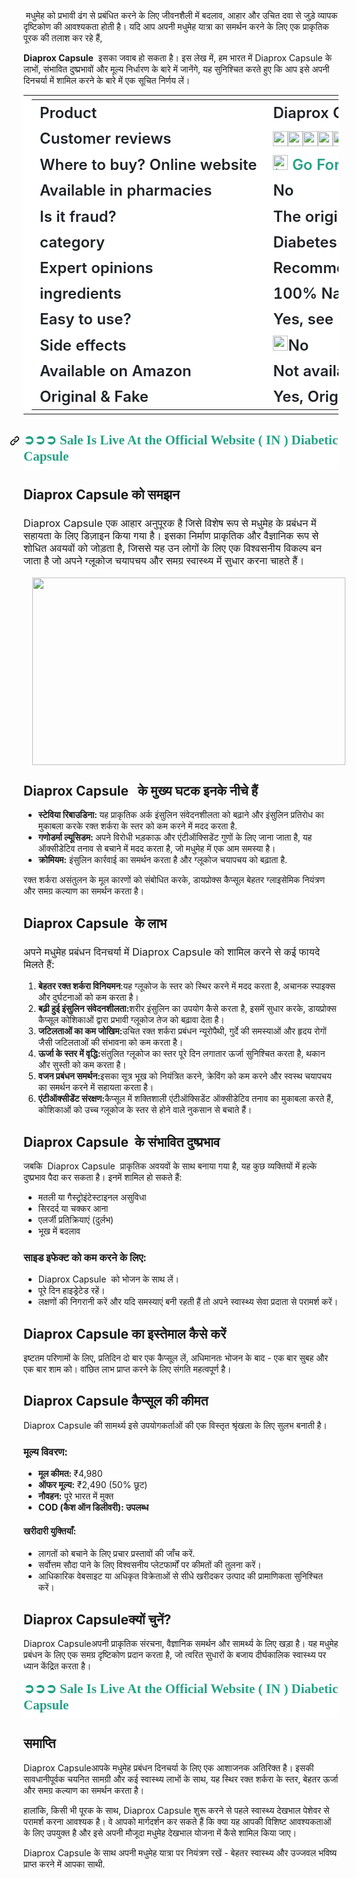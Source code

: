 <p>&nbsp;मधुमेह को प्रभावी ढंग से प्रबंधित करने के लिए जीवनशैली में बदलाव, आहार और उचित दवा से जुड़े व्यापक दृष्टिकोण की आवश्यकता होती है। यदि आप अपनी मधुमेह यात्रा का समर्थन करने के लिए एक प्राकृतिक पूरक की तलाश कर रहे हैं,</p><p><strong>Diaprox Capsule</strong>&nbsp; इसका जवाब हो सकता है। इस लेख में, हम भारत में Diaprox Capsule के लाभों, संभावित दुष्प्रभावों और मूल्य निर्धारण के बारे में जानेंगे, यह सुनिश्चित करते हुए कि आप इसे अपनी दिनचर्या में शामिल करने के बारे में एक सूचित निर्णय लें।</p><div class="markdown-heading" dir="auto" style="background-color: white; box-sizing: border-box; color: #1f2328; font-family: -apple-system, BlinkMacSystemFont, &quot;Segoe UI&quot;, &quot;Noto Sans&quot;, Helvetica, Arial, sans-serif, &quot;Apple Color Emoji&quot;, &quot;Segoe UI Emoji&quot;; font-size: 16px; position: relative;"><h2 class="heading-element" dir="auto" style="border-bottom: 1px solid var(--borderColor-muted, var(--color-border-muted)); box-sizing: border-box; font-weight: var(--base-text-weight-semibold, 600); line-height: 1.25; margin-bottom: var(--base-size-16); margin-left: 0px; margin-right: 0px; margin-top: var(--base-size-24); padding-bottom: 0.3em;" tabindex="-1"><table style="border-collapse: collapse; border-spacing: 0px; display: block; font-variant-numeric: tabular-nums; margin-bottom: var(--base-size-16); margin-top: 0px; max-width: 100%; overflow: auto; width: max-content;"><tbody style="box-sizing: border-box;"><tr style="background-color: var(--bgColor-default, var(--color-canvas-default)); border-top: 1px solid var(--borderColor-muted, var(--color-border-muted)); box-sizing: border-box;"><td style="border: 1px solid var(--borderColor-default, var(--color-border-default)); box-sizing: border-box; padding: 6px 13px;"><table style="border-collapse: collapse; border-spacing: 0px; color: #1f2328; display: block; font-size: 24px; font-variant-numeric: tabular-nums; font-weight: 600; margin-bottom: var(--base-size-16); margin-top: 0px; max-width: 100%; overflow: auto; width: max-content;"><tbody style="box-sizing: border-box;"><tr style="background-color: var(--bgColor-default, var(--color-canvas-default)); border-top: 1px solid var(--borderColor-muted, var(--color-border-muted)); box-sizing: border-box;"><td style="border: 1px solid var(--borderColor-default, var(--color-border-default)); box-sizing: border-box; padding: 6px 13px;"><span style="box-sizing: border-box; margin-bottom: 0px;">Product</span></td><td style="border: 1px solid var(--borderColor-default, var(--color-border-default)); box-sizing: border-box; padding: 6px 13px;"><span style="box-sizing: border-box; margin-bottom: 0px;">Diaprox Capsule</span></td></tr><tr style="background-color: var(--bgColor-muted, var(--color-canvas-subtle)); border-top: 1px solid var(--borderColor-muted, var(--color-border-muted)); box-sizing: border-box;"><td style="border: 1px solid var(--borderColor-default, var(--color-border-default)); box-sizing: border-box; padding: 6px 13px;"><span style="box-sizing: border-box; margin-bottom: 0px;">Customer reviews</span></td><td style="border: 1px solid var(--borderColor-default, var(--color-border-default)); box-sizing: border-box; padding: 6px 13px;"><span style="box-sizing: border-box; margin-bottom: 0px;"><a href="https://camo.githubusercontent.com/40977ecbc4047f8df16c48f0faa774fec647eea39bffde38934aa3f4f360ecbe/68747470733a2f2f732e772e6f72672f696d616765732f636f72652f656d6f6a692f31342e302e302f7376672f326235302e737667" rel="noopener noreferrer nofollow" style="background: transparent; box-sizing: border-box; color: #25a186; cursor: pointer; text-decoration-line: none; text-underline-offset: 0.2rem;" target="_blank"><img alt="⭐️" data-canonical-src="https://s.w.org/images/core/emoji/14.0.0/svg/2b50.svg" height="5" src="https://camo.githubusercontent.com/40977ecbc4047f8df16c48f0faa774fec647eea39bffde38934aa3f4f360ecbe/68747470733a2f2f732e772e6f72672f696d616765732f636f72652f656d6f6a692f31342e302e302f7376672f326235302e737667" style="background-color: transparent; border: 0px none; box-sizing: content-box; height: 1em; max-width: 100%; width: 1em;" width="5" /></a><a href="https://camo.githubusercontent.com/40977ecbc4047f8df16c48f0faa774fec647eea39bffde38934aa3f4f360ecbe/68747470733a2f2f732e772e6f72672f696d616765732f636f72652f656d6f6a692f31342e302e302f7376672f326235302e737667" rel="noopener noreferrer nofollow" style="background: transparent; box-sizing: border-box; color: #25a186; cursor: pointer; text-decoration-line: none; text-underline-offset: 0.2rem;" target="_blank"><img alt="⭐️" data-canonical-src="https://s.w.org/images/core/emoji/14.0.0/svg/2b50.svg" src="https://camo.githubusercontent.com/40977ecbc4047f8df16c48f0faa774fec647eea39bffde38934aa3f4f360ecbe/68747470733a2f2f732e772e6f72672f696d616765732f636f72652f656d6f6a692f31342e302e302f7376672f326235302e737667" style="background-color: transparent; border: 0px none; box-sizing: content-box; height: 1em; max-width: 100%; width: 1em;" /></a><a href="https://camo.githubusercontent.com/40977ecbc4047f8df16c48f0faa774fec647eea39bffde38934aa3f4f360ecbe/68747470733a2f2f732e772e6f72672f696d616765732f636f72652f656d6f6a692f31342e302e302f7376672f326235302e737667" rel="noopener noreferrer nofollow" style="background: transparent; box-sizing: border-box; color: #25a186; cursor: pointer; text-decoration-line: none; text-underline-offset: 0.2rem;" target="_blank"><img alt="⭐️" data-canonical-src="https://s.w.org/images/core/emoji/14.0.0/svg/2b50.svg" src="https://camo.githubusercontent.com/40977ecbc4047f8df16c48f0faa774fec647eea39bffde38934aa3f4f360ecbe/68747470733a2f2f732e772e6f72672f696d616765732f636f72652f656d6f6a692f31342e302e302f7376672f326235302e737667" style="background-color: transparent; border: 0px none; box-sizing: content-box; height: 1em; max-width: 100%; width: 1em;" /></a><a href="https://camo.githubusercontent.com/40977ecbc4047f8df16c48f0faa774fec647eea39bffde38934aa3f4f360ecbe/68747470733a2f2f732e772e6f72672f696d616765732f636f72652f656d6f6a692f31342e302e302f7376672f326235302e737667" rel="noopener noreferrer nofollow" style="background: transparent; box-sizing: border-box; color: #25a186; cursor: pointer; text-decoration-line: none; text-underline-offset: 0.2rem;" target="_blank"><img alt="⭐️" data-canonical-src="https://s.w.org/images/core/emoji/14.0.0/svg/2b50.svg" src="https://camo.githubusercontent.com/40977ecbc4047f8df16c48f0faa774fec647eea39bffde38934aa3f4f360ecbe/68747470733a2f2f732e772e6f72672f696d616765732f636f72652f656d6f6a692f31342e302e302f7376672f326235302e737667" style="background-color: transparent; border: 0px none; box-sizing: content-box; height: 1em; max-width: 100%; width: 1em;" /></a><a href="https://camo.githubusercontent.com/40977ecbc4047f8df16c48f0faa774fec647eea39bffde38934aa3f4f360ecbe/68747470733a2f2f732e772e6f72672f696d616765732f636f72652f656d6f6a692f31342e302e302f7376672f326235302e737667" rel="noopener noreferrer nofollow" style="background: transparent; box-sizing: border-box; color: #25a186; cursor: pointer; text-decoration-line: none; text-underline-offset: 0.2rem;" target="_blank"><img alt="⭐️" data-canonical-src="https://s.w.org/images/core/emoji/14.0.0/svg/2b50.svg" src="https://camo.githubusercontent.com/40977ecbc4047f8df16c48f0faa774fec647eea39bffde38934aa3f4f360ecbe/68747470733a2f2f732e772e6f72672f696d616765732f636f72652f656d6f6a692f31342e302e302f7376672f326235302e737667" style="background-color: transparent; border: 0px none; box-sizing: content-box; height: 1em; max-width: 100%; width: 1em;" /></a></span></td></tr><tr style="background-color: var(--bgColor-default, var(--color-canvas-default)); border-top: 1px solid var(--borderColor-muted, var(--color-border-muted)); box-sizing: border-box;"><td style="border: 1px solid var(--borderColor-default, var(--color-border-default)); box-sizing: border-box; padding: 6px 13px;"><span style="box-sizing: border-box; margin-bottom: 0px;">Where to buy? Online website</span></td><td style="border: 1px solid var(--borderColor-default, var(--color-border-default)); box-sizing: border-box; padding: 6px 13px;"><span style="box-sizing: border-box; margin-bottom: 0px;"><a href="https://www.healthherb.in/product/diaprox-capsule/" rel="nofollow" style="background: transparent; box-sizing: border-box; color: #25a186; cursor: pointer; text-decoration-line: none; text-underline-offset: 0.2rem;"><img alt="▶️" data-canonical-src="https://s.w.org/images/core/emoji/15.0.3/svg/25b6.svg" src="https://camo.githubusercontent.com/470f4ddf9da85bf86838cf555e4f795c94b2d82681e93078fb378a868a8b2bc7/68747470733a2f2f732e772e6f72672f696d616765732f636f72652f656d6f6a692f31352e302e332f7376672f323562362e737667" style="background-color: transparent; border: 0px none; box-sizing: content-box; height: 1em; max-width: 100%; width: 1em;" />&nbsp;<span style="box-sizing: border-box;"><span style="box-sizing: border-box;">Go For Order</span></span></a></span></td></tr><tr style="background-color: var(--bgColor-muted, var(--color-canvas-subtle)); border-top: 1px solid var(--borderColor-muted, var(--color-border-muted)); box-sizing: border-box;"><td style="border: 1px solid var(--borderColor-default, var(--color-border-default)); box-sizing: border-box; padding: 6px 13px;"><span style="box-sizing: border-box; margin-bottom: 0px;">Available in pharmacies</span></td><td style="border: 1px solid var(--borderColor-default, var(--color-border-default)); box-sizing: border-box; padding: 6px 13px;"><span style="box-sizing: border-box; margin-bottom: 0px;">No</span></td></tr><tr style="background-color: var(--bgColor-default, var(--color-canvas-default)); border-top: 1px solid var(--borderColor-muted, var(--color-border-muted)); box-sizing: border-box;"><td style="border: 1px solid var(--borderColor-default, var(--color-border-default)); box-sizing: border-box; padding: 6px 13px;"><span style="box-sizing: border-box; margin-bottom: 0px;">Is it fraud?</span></td><td style="border: 1px solid var(--borderColor-default, var(--color-border-default)); box-sizing: border-box; padding: 6px 13px;">The original product works<a href="https://camo.githubusercontent.com/262aefa225295bdc64aa592504c9732e093025f193817d1bd941b05ca124be61/68747470733a2f2f732e772e6f72672f696d616765732f636f72652f656d6f6a692f31342e302e302f7376672f323664342e737667" rel="noopener noreferrer nofollow" style="background: transparent; box-sizing: border-box; color: #25a186; cursor: pointer; text-decoration-line: none; text-underline-offset: 0.2rem;" target="_blank"><img alt="⛔️" data-canonical-src="https://s.w.org/images/core/emoji/14.0.0/svg/26d4.svg" height="12" src="https://camo.githubusercontent.com/262aefa225295bdc64aa592504c9732e093025f193817d1bd941b05ca124be61/68747470733a2f2f732e772e6f72672f696d616765732f636f72652f656d6f6a692f31342e302e302f7376672f323664342e737667" style="background-color: transparent; border: 0px none; box-sizing: content-box; height: 1em; max-width: 100%; width: 1em;" width="12" /></a></td></tr><tr style="background-color: var(--bgColor-muted, var(--color-canvas-subtle)); border-top: 1px solid var(--borderColor-muted, var(--color-border-muted)); box-sizing: border-box;"><td style="border: 1px solid var(--borderColor-default, var(--color-border-default)); box-sizing: border-box; padding: 6px 13px;"><span style="box-sizing: border-box; margin-bottom: 0px;">category</span></td><td style="border: 1px solid var(--borderColor-default, var(--color-border-default)); box-sizing: border-box; padding: 6px 13px;"><span style="box-sizing: border-box; font-weight: var(--base-text-weight-semibold, 600); margin-bottom: 0px;">Diabetes</span></td></tr><tr style="background-color: var(--bgColor-default, var(--color-canvas-default)); border-top: 1px solid var(--borderColor-muted, var(--color-border-muted)); box-sizing: border-box;"><td style="border: 1px solid var(--borderColor-default, var(--color-border-default)); box-sizing: border-box; padding: 6px 13px;"><span style="box-sizing: border-box; margin-bottom: 0px;">Expert opinions</span></td><td style="border: 1px solid var(--borderColor-default, var(--color-border-default)); box-sizing: border-box; padding: 6px 13px;"><span style="box-sizing: border-box; margin-bottom: 0px;">Recommended product</span></td></tr><tr style="background-color: var(--bgColor-muted, var(--color-canvas-subtle)); border-top: 1px solid var(--borderColor-muted, var(--color-border-muted)); box-sizing: border-box;"><td style="border: 1px solid var(--borderColor-default, var(--color-border-default)); box-sizing: border-box; padding: 6px 13px;"><span style="box-sizing: border-box; margin-bottom: 0px;">ingredients</span></td><td style="border: 1px solid var(--borderColor-default, var(--color-border-default)); box-sizing: border-box; padding: 6px 13px;"><span style="box-sizing: border-box; margin-bottom: 0px;">100% Natural</span></td></tr><tr style="background-color: var(--bgColor-default, var(--color-canvas-default)); border-top: 1px solid var(--borderColor-muted, var(--color-border-muted)); box-sizing: border-box;"><td style="border: 1px solid var(--borderColor-default, var(--color-border-default)); box-sizing: border-box; padding: 6px 13px;"><span style="box-sizing: border-box; margin-bottom: 0px;">Easy to use?</span></td><td style="border: 1px solid var(--borderColor-default, var(--color-border-default)); box-sizing: border-box; padding: 6px 13px;"><span style="box-sizing: border-box; margin-bottom: 0px;">Yes, see instructions</span></td></tr><tr style="background-color: var(--bgColor-muted, var(--color-canvas-subtle)); border-top: 1px solid var(--borderColor-muted, var(--color-border-muted)); box-sizing: border-box;"><td style="border: 1px solid var(--borderColor-default, var(--color-border-default)); box-sizing: border-box; padding: 6px 13px;"><span style="box-sizing: border-box; margin-bottom: 0px;">Side effects</span></td><td style="border: 1px solid var(--borderColor-default, var(--color-border-default)); box-sizing: border-box; padding: 6px 13px;"><span style="box-sizing: border-box; margin-bottom: 0px;"><a href="https://camo.githubusercontent.com/8abff3ce3d9ed6ba99277ad1541bcb825a11547ed869e8e5def356f0d9b451e4/68747470733a2f2f732e772e6f72672f696d616765732f636f72652f656d6f6a692f31342e302e302f7376672f323734632e737667" rel="noopener noreferrer nofollow" style="background: transparent; box-sizing: border-box; color: #25a186; cursor: pointer; text-decoration-line: none; text-underline-offset: 0.2rem;" target="_blank"><img alt="❌" data-canonical-src="https://s.w.org/images/core/emoji/14.0.0/svg/274c.svg" src="https://camo.githubusercontent.com/8abff3ce3d9ed6ba99277ad1541bcb825a11547ed869e8e5def356f0d9b451e4/68747470733a2f2f732e772e6f72672f696d616765732f636f72652f656d6f6a692f31342e302e302f7376672f323734632e737667" style="background-color: transparent; border: 0px none; box-sizing: content-box; height: 1em; max-width: 100%; width: 1em;" /></a>No</span></td></tr><tr style="background-color: var(--bgColor-default, var(--color-canvas-default)); border-top: 1px solid var(--borderColor-muted, var(--color-border-muted)); box-sizing: border-box;"><td style="border: 1px solid var(--borderColor-default, var(--color-border-default)); box-sizing: border-box; padding: 6px 13px;"><span style="box-sizing: border-box; margin-bottom: 0px;">Available on Amazon</span></td><td style="border: 1px solid var(--borderColor-default, var(--color-border-default)); box-sizing: border-box; padding: 6px 13px;"><span style="box-sizing: border-box; margin-bottom: 0px;">Not available</span></td></tr><tr style="background-color: var(--bgColor-muted, var(--color-canvas-subtle)); border-top: 1px solid var(--borderColor-muted, var(--color-border-muted)); box-sizing: border-box;"><td style="border: 1px solid var(--borderColor-default, var(--color-border-default)); box-sizing: border-box; padding: 6px 13px;"><span style="box-sizing: border-box; margin-bottom: 0px;">Original &amp; Fake</span></td><td style="border: 1px solid var(--borderColor-default, var(--color-border-default)); box-sizing: border-box; padding: 6px 13px;"><span style="box-sizing: border-box; margin-bottom: 0px;">Yes, Original, Capsule</span></td></tr></tbody></table></td></tr></tbody></table></h2></div><div class="markdown-heading" dir="auto" style="background-color: white; box-sizing: border-box; color: #1f2328; font-family: -apple-system, BlinkMacSystemFont, &quot;Segoe UI&quot;, &quot;Noto Sans&quot;, Helvetica, Arial, sans-serif, &quot;Apple Color Emoji&quot;, &quot;Segoe UI Emoji&quot;; font-size: 16px; position: relative;"></div><h2 style="background-color: white; color: #292929; font-family: Lora, serif; margin: 1em 0px;"><div class="markdown-heading" dir="auto" style="box-sizing: border-box; color: #1f2328; font-family: -apple-system, BlinkMacSystemFont, &quot;Segoe UI&quot;, &quot;Noto Sans&quot;, Helvetica, Arial, sans-serif, &quot;Apple Color Emoji&quot;, &quot;Segoe UI Emoji&quot;; font-size: 16px; font-weight: 400; position: relative;"><a aria-label="Permalink: ➲➲➲ Sale Is Live At the Official Website ( IN ) Diabetic Capsule" class="anchor" href="https://github.com/mayankraobij/Diabetic-capsule/blob/main/README.md#-sale-is-live-at-the-official-website--in--diabetic-capsule" id="user-content--sale-is-live-at-the-official-website--in--diabetic-capsule" style="align-items: center; background: transparent; border-radius: var(--borderRadius-medium); box-sizing: border-box; color: #25a186; cursor: pointer; display: flex; float: left; height: 28px; justify-content: center; left: -28px; line-height: 1; margin: auto; opacity: 1; padding-right: var(--base-size-4); position: absolute; text-decoration-line: none; text-underline-offset: 0.2rem; top: 19px; transform: translateY(calc(-50% - 0.3rem)); width: 28px;"><svg aria-hidden="true" class="octicon octicon-link" height="16" version="1.1" viewbox="0 0 16 16" width="16"><path d="m7.775 3.275 1.25-1.25a3.5 3.5 0 1 1 4.95 4.95l-2.5 2.5a3.5 3.5 0 0 1-4.95 0 .751.751 0 0 1 .018-1.042.751.751 0 0 1 1.042-.018 1.998 1.998 0 0 0 2.83 0l2.5-2.5a2.002 2.002 0 0 0-2.83-2.83l-1.25 1.25a.751.751 0 0 1-1.042-.018.751.751 0 0 1-.018-1.042Zm-4.69 9.64a1.998 1.998 0 0 0 2.83 0l1.25-1.25a.751.751 0 0 1 1.042.018.751.751 0 0 1 .018 1.042l-1.25 1.25a3.5 3.5 0 1 1-4.95-4.95l2.5-2.5a3.5 3.5 0 0 1 4.95 0 .751.751 0 0 1-.018 1.042.751.751 0 0 1-1.042.018 1.998 1.998 0 0 0-2.83 0l-2.5 2.5a1.998 1.998 0 0 0 0 2.83Z"></path></svg></a></div><div dir="auto" style="box-sizing: border-box; color: #1f2328; font-family: -apple-system, BlinkMacSystemFont, &quot;Segoe UI&quot;, &quot;Noto Sans&quot;, Helvetica, Arial, sans-serif, &quot;Apple Color Emoji&quot;, &quot;Segoe UI Emoji&quot;; font-size: 16px; font-weight: 400; margin-bottom: 0px;"><div dir="auto" style="box-sizing: border-box;"><div dir="auto" style="box-sizing: border-box;"><div dir="auto" style="box-sizing: border-box;"><div class="markdown-heading" dir="auto" style="box-sizing: border-box; position: relative;"></div></div></div></div></div></h2><h2 class="heading-element" dir="auto" style="background-color: white; border-bottom: 1px solid var(--borderColor-muted, var(--color-border-muted)); box-sizing: border-box; color: #292929; font-family: Lora, serif; font-weight: var(--base-text-weight-semibold, 600); line-height: 1.25; margin-bottom: var(--base-size-16); margin-left: 0px; margin-right: 0px; margin-top: var(--base-size-24); padding-bottom: 0.3em;" tabindex="-1"><a href="https://www.healthherb.in/product/diaprox-capsule/" rel="nofollow" style="background: transparent; box-sizing: border-box; color: #25a186; cursor: pointer; text-decoration-line: none; text-underline-offset: 0.2rem;">➲➲➲ Sale Is Live At the Official Website ( IN ) Diabetic Capsule</a></h2><h2 style="text-align: left;"><strong>Diaprox Capsule</strong>&nbsp;को समझन</h2><h3><span style="font-weight: normal;">Diaprox Capsule एक आहार अनुपूरक है जिसे विशेष रूप से मधुमेह के प्रबंधन में सहायता के लिए डिज़ाइन किया गया है। इसका निर्माण प्राकृतिक और वैज्ञानिक रूप से शोधित अवयवों को जोड़ता है, जिससे यह उन लोगों के लिए एक विश्वसनीय विकल्प बन जाता है जो अपने ग्लूकोज चयापचय और समग्र स्वास्थ्य में सुधार करना चाहते हैं।</span></h3><div><div class="separator" style="clear: both; text-align: center;"><a href="https://www.healthherb.in/product/diaprox-capsule/" imageanchor="1" rel="nofollow" style="margin-left: 1em; margin-right: 1em;"><img border="0" data-original-height="768" data-original-width="1366" height="300" src="https://blogger.googleusercontent.com/img/b/R29vZ2xl/AVvXsEiETgOrZAAhyphenhyphentNwsoB82c6j2qJ9YJPvSvOH3uNX4G92RsNm3HYGhvf4vJx-nu7_DeJYZRdpoWnQmyMC_K9bj2wMFtGMbhS-84JKyHtQOZa7yokoReqhKOvoX5N9cmr4RkjV4b992ozkrWfioYFK2NeVHKU07A3Kzgc7AVPVWBsv3cqYPGCtROCOpwHFxL-4/w501-h300/Diaprox%20capsule.jpg" width="501" /></a></div></div><h2 style="text-align: left;"><strong>Diaprox Capsule</strong>&nbsp; &nbsp;के मुख्य घटक इनके नीचे हैं</h2><ul><li><b>स्टेविया रिबाउडिना:&nbsp;</b>यह प्राकृतिक अर्क इंसुलिन संवेदनशीलता को बढ़ाने और इंसुलिन प्रतिरोध का मुकाबला करके रक्त शर्करा के स्तर को कम करने में मदद करता है.</li><li><b>गणोडर्मा ल्यूसिडम: </b>अपने विरोधी भड़काऊ और एंटीऑक्सिडेंट गुणों के लिए जाना जाता है, यह ऑक्सीडेटिव तनाव से बचाने में मदद करता है, जो मधुमेह में एक आम समस्या है।</li><li><b>क्रोमियम:</b>&nbsp;इंसुलिन कार्रवाई का समर्थन करता है और ग्लूकोज चयापचय को बढ़ाता है.</li></ul><p>रक्त शर्करा असंतुलन के मूल कारणों को संबोधित करके, डायप्रोक्स कैप्सूल बेहतर ग्लाइसेमिक नियंत्रण और समग्र कल्याण का समर्थन करता है।</p><h2 style="text-align: left;"><strong>Diaprox Capsule</strong>&nbsp; के लाभ</h2><h3><span style="font-weight: 400;">अपने मधुमेह प्रबंधन दिनचर्या में </span><span style="font-weight: normal;">Diaprox Capsule</span><span style="font-weight: normal;">&nbsp;</span><span style="font-weight: 400;">को शामिल करने से कई फायदे मिलते हैं:</span></h3><ol style="text-align: left;"><li><b>बेहतर रक्त शर्करा विनियमन</b>:यह ग्लूकोज के स्तर को स्थिर करने में मदद करता है, अचानक स्पाइक्स और दुर्घटनाओं को कम करता है।</li><li><b style="font-weight: bold;">बढ़ी हुई इंसुलिन संवेदनशीलता:</b>शरीर इंसुलिन का उपयोग कैसे करता है, इसमें सुधार करके, डायप्रोक्स कैप्सूल कोशिकाओं द्वारा प्रभावी ग्लूकोज तेज को बढ़ावा देता है।</li><li><b style="font-weight: bold;">जटिलताओं का कम जोखिम:</b>उचित रक्त शर्करा प्रबंधन न्यूरोपैथी, गुर्दे की समस्याओं और हृदय रोगों जैसी जटिलताओं की संभावना को कम करता है।</li><li><b style="font-weight: bold;">ऊर्जा के स्तर में वृद्धि:</b>संतुलित ग्लूकोज का स्तर पूरे दिन लगातार ऊर्जा सुनिश्चित करता है, थकान और सुस्ती को कम करता है।</li><li><b style="font-weight: bold;">वजन प्रबंधन समर्थन:</b>इसका सूत्र भूख को नियंत्रित करने, क्रेविंग को कम करने और स्वस्थ चयापचय का समर्थन करने में सहायता करता है।</li><li><b style="font-weight: bold;">एंटीऑक्सीडेंट संरक्षण:</b>कैप्सूल में शक्तिशाली एंटीऑक्सिडेंट ऑक्सीडेटिव तनाव का मुकाबला करते हैं, कोशिकाओं को उच्च ग्लूकोज के स्तर से होने वाले नुकसान से बचाते हैं।</li></ol><b></b><b></b><h2 style="text-align: left;">Diaprox Capsule&nbsp;&nbsp;के संभावित दुष्प्रभाव</h2><p>जबकि&nbsp; Diaprox Capsule&nbsp; प्राकृतिक अवयवों के साथ बनाया गया है, यह कुछ व्यक्तियों में हल्के दुष्प्रभाव पैदा कर सकता है। इनमें शामिल हो सकते हैं:</p><ul><li>मतली या गैस्ट्रोइंटेस्टाइनल असुविधा</li><li>सिरदर्द या चक्कर आना</li><li>एलर्जी प्रतिक्रियाएं (दुर्लभ)</li><li>भूख में बदलाव</li></ul><h3 style="text-align: left;">साइड इफेक्ट को कम करने के लिए:</h3><ul><li>Diaprox Capsule&nbsp;&nbsp;को भोजन के साथ लें।</li><li>पूरे दिन हाइड्रेटेड रहें।</li><li>लक्षणों की निगरानी करें और यदि समस्याएं बनी रहती हैं तो अपने स्वास्थ्य सेवा प्रदाता से परामर्श करें।</li></ul><h2 style="text-align: left;">Diaprox Capsule का इस्तेमाल कैसे करें</h2><p>इष्टतम परिणामों के लिए, प्रतिदिन दो बार एक कैप्सूल लें, अधिमानतः भोजन के बाद - एक बार सुबह और एक बार शाम को। वांछित लाभ प्राप्त करने के लिए संगति महत्वपूर्ण है।</p><h2 style="text-align: left;">Diaprox Capsule कैप्सूल की कीमत</h2><p>Diaprox Capsule की सामर्थ्य इसे उपयोगकर्ताओं की एक विस्तृत श्रृंखला के लिए सुलभ बनाती है।</p><h3 style="text-align: left;">मूल्य विवरण:</h3><ul><li><b>मूल कीमत: </b>₹4,980</li><li><b>ऑफर मूल्य:</b>&nbsp;₹2,490 (50% छूट)</li><li><b>नौवहन:</b>&nbsp;पूरे भारत में मुक्त</li><li><b>COD (कैश ऑन डिलीवरी): उपलब्ध</b></li></ul><h4>खरीदारी युक्तियाँ:</h4><ul><li>लागतों को बचाने के लिए प्रचार प्रस्तावों की जाँच करें.</li><li>सर्वोत्तम सौदा पाने के लिए विश्वसनीय प्लेटफार्मों पर कीमतों की तुलना करें।</li><li>आधिकारिक वेबसाइट या अधिकृत विक्रेताओं से सीधे खरीदकर उत्पाद की प्रामाणिकता सुनिश्चित करें।</li></ul><h2 style="text-align: left;">Diaprox Capsuleक्यों चुनें?</h2><p>Diaprox Capsuleअपनी प्राकृतिक संरचना, वैज्ञानिक समर्थन और सामर्थ्य के लिए खड़ा है। यह मधुमेह प्रबंधन के लिए एक समग्र दृष्टिकोण प्रदान करता है, जो त्वरित सुधारों के बजाय दीर्घकालिक स्वास्थ्य पर ध्यान केंद्रित करता है।</p><h2 class="heading-element" dir="auto" style="background-color: white; border-bottom: 1px solid var(--borderColor-muted, var(--color-border-muted)); box-sizing: border-box; color: #292929; font-family: Lora, serif; font-weight: var(--base-text-weight-semibold, 600); line-height: 1.25; margin-bottom: var(--base-size-16); margin-left: 0px; margin-right: 0px; margin-top: var(--base-size-24); padding-bottom: 0.3em;" tabindex="-1"><a href="https://www.healthherb.in/product/diaprox-capsule/" rel="nofollow" style="background: transparent; box-sizing: border-box; color: #25a186; cursor: pointer; text-decoration-line: none; text-underline-offset: 0.2rem;">➲➲➲ Sale Is Live At the Official Website ( IN ) Diabetic Capsule</a></h2><h2 style="text-align: left;">समाप्ति</h2><p>Diaprox Capsuleआपके मधुमेह प्रबंधन दिनचर्या के लिए एक आशाजनक अतिरिक्त है। इसकी सावधानीपूर्वक चयनित सामग्री और कई स्वास्थ्य लाभों के साथ, यह स्थिर रक्त शर्करा के स्तर, बेहतर ऊर्जा और समग्र कल्याण का समर्थन करता है।</p><p>हालांकि, किसी भी पूरक के साथ, Diaprox Capsule शुरू करने से पहले स्वास्थ्य देखभाल पेशेवर से परामर्श करना आवश्यक है। वे आपको मार्गदर्शन कर सकते हैं कि क्या यह आपकी विशिष्ट आवश्यकताओं के लिए उपयुक्त है और इसे अपनी मौजूदा मधुमेह देखभाल योजना में कैसे शामिल किया जाए।</p><p>Diaprox Capsule के साथ अपनी मधुमेह यात्रा पर नियंत्रण रखें - बेहतर स्वास्थ्य और उज्जवल भविष्य प्राप्त करने में आपका साथी.</p>
